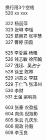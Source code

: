 换行用3个空格   
520 xx xxx   
   
322 杨丽萍   
323 张琳 李瑶   
325 葛丽君 张宇慧   
327 曹婷 田霞   

525 李夏霖 杨曦   
526 钱志敏 徐阳翰   
527 钱超、吴占宁   
528 徐昱 陈林   
529 刘意文 李喆   
529 于仁飞 张泽州    
530 李财   
531 王强 梁明尧   

603 张豪 农盈挺   
604 向伟 倪旭彬   
605 朱云 孔庆乐   
606 周政 孙毅   
608 李玉良   

